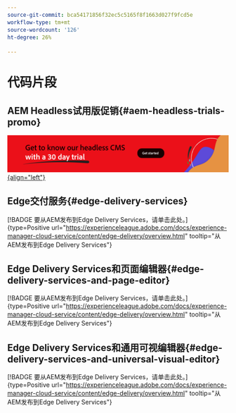 ```yaml
---
source-git-commit: bca54171856f32ec5c5165f8f1663d027f9fcd5e
workflow-type: tm+mt
source-wordcount: '126'
ht-degree: 26%

---
```

# 代码片段

## AEM Headless试用版促销{#aem-headless-trials-promo}

[![通过 30 天试用了解我们的 Headless CMS](./assets/aem-headless-trial-promo.png){align="left"}](https://commerce.adobe.com/business-trial/sign-up?items%5B0%5D%5Bid%5D=649A1AF5CBC5467A25E84F2561274821&amp;cli=headless_exl_banner_campaign&amp;co=US&amp;lang=en)

## Edge交付服务{#edge-delivery-services}

[!BADGE 要从AEM发布到Edge Delivery Services，请单击此处。]{type=Positive url="https://experienceleague.adobe.com/docs/experience-manager-cloud-service/content/edge-delivery/overview.html" tooltip="从AEM发布到Edge Delivery Services"}

## Edge Delivery Services和页面编辑器{#edge-delivery-services-and-page-editor}

[!BADGE 要从AEM发布到Edge Delivery Services，请单击此处。]{type=Positive url="https://experienceleague.adobe.com/docs/experience-manager-cloud-service/content/edge-delivery/overview.html" tooltip="从AEM发布到Edge Delivery Services"}

## Edge Delivery Services和通用可视编辑器{#edge-delivery-services-and-universal-visual-editor}

[!BADGE 要从AEM发布到Edge Delivery Services，请单击此处。]{type=Positive url="https://experienceleague.adobe.com/docs/experience-manager-cloud-service/content/edge-delivery/overview.html" tooltip="从AEM发布到Edge Delivery Services"}
